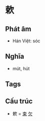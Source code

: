 # 欶

## Phát âm
* Hán Việt: sóc

## Nghĩa
* mút, hút

## Tags


## Cấu trúc
* 欶 = [束](束.md) [欠](欠.md)

<script>window.HANZI_FIELD='欶';</script>